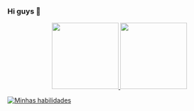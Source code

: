 ### Hi guys 👋


<div align="center">
<a href="https://github.com/renataCaruso">
<img height="150em" src="https://github-readme-stats.vercel.app/api?username=renataCaruso&show_icons=true&theme=nightowl&include_all_commits=true&count_private=true"/>
<img height="150em" src="https://github-readme-stats.vercel.app/api/top-langs/?username=renataCaruso&layout=compact&langs_count=7&theme=nightowl"/>
</div> 

 [![Minhas habilidades](https://skills.thijs.gg/icons?i=java,postgres,nodejs,js,html,css,react,bootstrap,figma ) ](https://skills.thijs.gg)
